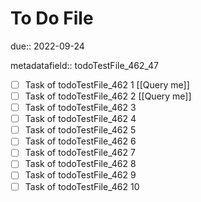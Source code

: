 # To Do File

due:: 2022-09-24

metadatafield:: todoTestFile_462_47

- [ ] Task of todoTestFile_462 1 [[Query me]]
- [ ] Task of todoTestFile_462 2 [[Query me]]
- [ ] Task of todoTestFile_462 3
- [ ] Task of todoTestFile_462 4
- [ ] Task of todoTestFile_462 5
- [ ] Task of todoTestFile_462 6
- [ ] Task of todoTestFile_462 7
- [ ] Task of todoTestFile_462 8
- [ ] Task of todoTestFile_462 9
- [ ] Task of todoTestFile_462 10